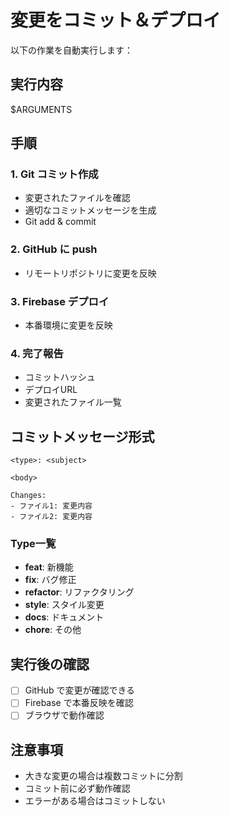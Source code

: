 # 変更をコミット＆デプロイ

以下の作業を自動実行します：

## 実行内容

$ARGUMENTS

## 手順

### 1. Git コミット作成
- 変更されたファイルを確認
- 適切なコミットメッセージを生成
- Git add & commit

### 2. GitHub に push
- リモートリポジトリに変更を反映

### 3. Firebase デプロイ
- 本番環境に変更を反映

### 4. 完了報告
- コミットハッシュ
- デプロイURL
- 変更されたファイル一覧

## コミットメッセージ形式

```
<type>: <subject>

<body>

Changes:
- ファイル1: 変更内容
- ファイル2: 変更内容
```

### Type一覧
- **feat**: 新機能
- **fix**: バグ修正
- **refactor**: リファクタリング
- **style**: スタイル変更
- **docs**: ドキュメント
- **chore**: その他

## 実行後の確認

- [ ] GitHub で変更が確認できる
- [ ] Firebase で本番反映を確認
- [ ] ブラウザで動作確認

## 注意事項

- 大きな変更の場合は複数コミットに分割
- コミット前に必ず動作確認
- エラーがある場合はコミットしない
